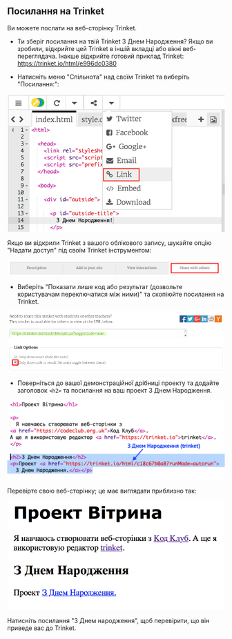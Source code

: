 ## Посилання на Trinket

Ви можете послати на веб-сторінку Trinket.

+ Ти зберіг посилання на твій Trinket З Днем Народження? Якщо ви зробили, відкрийте цей Trinket в іншій вкладці або вікні веб-переглядача. Інакше відкрийте готовий приклад Trinket: [ https://trinket.io/html/e996dc0380 ](https://trinket.io/html/e996dc0380)

+ Натисніть меню "Спільнота" над своїм Trinket та виберіть "Посилання:":

![скріншот](images/showcase-share1.png)

Якщо ви відкрили Trinket з вашого облікового запису, шукайте опцію "Надати доступ" під своїм Trinket інструментом:

![скріншот](images/showcase-share2.png)

+ Виберіть "Показати лише код або результат (дозвольте користувачам переключатися між ними)" та скопіюйте посилання на Trinket. 

![скріншот](images/showcase-get-link.png)

+ Поверніться до вашої демонстраційної дрібниці проекту та додайте заголовок `<h2>` та посилання на ваш проект З Днем Народження.

![скріншот](images/showcase-link-trinket.png)

Перевірте свою веб-сторінку; це має виглядати приблизно так:

![скріншот](images/showcase-link-output.png)

Натисніть посилання "З Днем народження", щоб перевірити, що він приведе вас до Trinket.